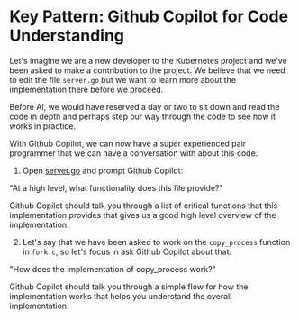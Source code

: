 # Key Pattern: Github Copilot for Code Understanding

Let's imagine we are a new developer to the Kubernetes project and we've been asked to make a contribution to the project. We believe that we need to edit the file `server.go` but we want to learn more about the implementation there before we proceed.

Before AI, we would have reserved a day or two to sit down and read the code in depth and perhaps step our way through the code to see how it works in practice.

With Github Copilot, we can now have a super experienced pair programmer that we can have a conversation with about this code.

1. Open [server.go](./server.go) and prompt Github Copilot:

"At a high level, what functionality does this file provide?"

Github Copilot should talk you through a list of critical functions that this implementation provides that gives us a good high level overview of the implementation.

2. Let's say that we have been asked to work on the `copy_process` function in `fork.c`, so let's focus in ask Github Copilot about that:

"How does the implementation of copy_process work?"

Github Copilot should talk you through a simple flow for how the implementation works that helps you understand the overall implementation.
